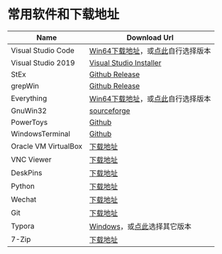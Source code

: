 # 常用软件和下载地址

|Name|Download Url|
|-|-|
|Visual Studio Code|[Win64下载地址](https://code.visualstudio.com/sha/download?build=stable&os=win32-x64)，或[点此](https://code.visualstudio.com/download#)自行选择版本|
|Visual Studio 2019|[Visual Studio Installer](https://aka.ms/vs/17/release/vs_community.exe)|
|StEx|[Github Release](https://github.com/stefankueng/tools/releases)|
|grepWin|[Github Release](https://github.com/stefankueng/grepWin/releases)|
|Everything|[Win64下载地址](https://www.voidtools.com/Everything-1.4.1.1009.x64-Setup.exe)，或[点此](https://www.voidtools.com/zh-cn/downloads/)自行选择版本|
|GnuWin32|[sourceforge](https://sourceforge.net/projects/getgnuwin32/files/)|
|PowerToys|[Github](https://github.com/microsoft/PowerToys/releases)|
|WindowsTerminal|[Github](https://github.com/microsoft/terminal/releases)|
|Oracle VM VirtualBox|[下载地址](https://www.virtualbox.org/wiki/Downloads)|
|VNC Viewer|[下载地址](https://www.realvnc.com/en/connect/download/viewer/)|
|DeskPins|[下载地址](https://efotinis.neocities.org/downloads/DeskPins-1.32-setup.exe)|
|Python|[下载地址](https://www.python.org/downloads/)|
|Wechat|[下载地址](https://windows.weixin.qq.com/)|
|Git|[下载地址](https://git-scm.com/download/win)|
|Typora|[Windows](https://typora.io/#windows)，或[点此](https://typora.io/#)选择其它版本|
|7-Zip|[下载地址](https://www.7-zip.org/)|
